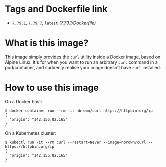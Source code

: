 # Tags and Dockerfile link

- [`7.79.1`, `7.79`, `7`, `latest` *(7.79.1/Dockerfile)*](https://github.com/nbrownuk/docker-curl/blob/master/Dockerfile)

# What is this image?

This image simply provides the `curl` utility inside a Docker image, based on Alpine Linux. It's for when you want to run an arbitrary `curl` command in a pod/container, and suddenly realise your image doesn't have `curl` installed.

# How to use this image

On a Docker host:

```
$ docker container run --rm -it nbrown/curl https://httpbin.org/ip
{
  "origin": "142.156.82.165"
}
```

On a Kubernetes cluster:

```
$ kubectl run -it --rm curl --restart=Never --image=nbrown/curl -- https://httpbin.org/ip
{                                                                                                                    
  "origin": "142.156.82.165"                                                                                         
}

